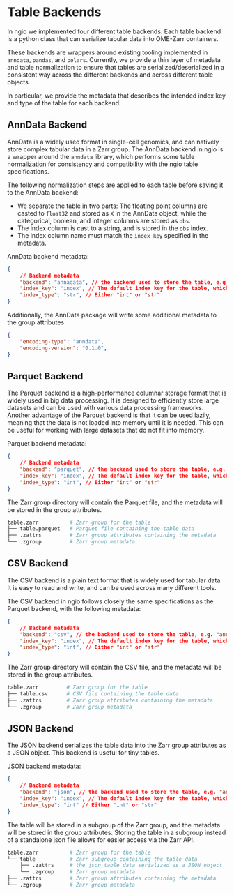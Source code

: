 # Table Backends

In ngio we implemented four different table backends. Each table backend is a python class that can serialize tabular data into OME-Zarr containers.

These backends are wrappers around existing tooling implemented in `anndata`, `pandas`, and `polars`.
Currently, we provide a thin layer of metadata and table normalization to ensure that tables are serialized/deserialized in a consistent way across the different backends and across different table objects.

In particular, we provide the metadata that describes the intended index key and type of the table for each backend.

## AnnData Backend

AnnData is a widely used format in single-cell genomics, and can natively store complex tabular data in a Zarr group. The AnnData backend in ngio is a wrapper around the `anndata` library, which performs some table normalization for consistency and compatibility with the ngio table specifications.

The following normalization steps are applied to each table before saving it to the AnnData backend:

- We separate the table in two parts: The floating point columns are casted to `float32` and stored as `X` in the AnnData object, while the categorical, boolean, and integer columns are stored as `obs`.
- The index column is cast to a string, and is stored in the `obs` index.
- The index column name must match the `index_key` specified in the metadata.

AnnData backend metadata:

```json
{
    // Backend metadata
    "backend": "annadata", // the backend used to store the table, e.g. "annadata", "parquet", etc..
    "index_key": "index", // The default index key for the table, which is used to identify each row.
    "index_type": "str", // Either "int" or "str"
}
```

Additionally, the AnnData package will write some additional metadata to the group attributes

```json
{
    "encoding-type": "anndata",
    "encoding-version": "0.1.0",
}
```

## Parquet Backend

The Parquet backend is a high-performance columnar storage format that is widely used in big data processing. It is designed to efficiently store large datasets and can be used with various data processing frameworks.
Another advantage of the Parquet backend is that it can be used lazily, meaning that the data is not loaded into memory until it is needed. This can be useful for working with large datasets that do not fit into memory.

Parquet backend metadata:

```json
{
    // Backend metadata
    "backend": "parquet", // the backend used to store the table, e.g. "annadata", "parquet", etc..
    "index_key": "index", // The default index key for the table, which is used to identify each row.
    "index_type": "int", // Either "int" or "str"
}
```

The Zarr group directory will contain the Parquet file, and the metadata will be stored in the group attributes.

```bash
table.zarr          # Zarr group for the table
├── table.parquet   # Parquet file containing the table data
├── .zattrs         # Zarr group attributes containing the metadata
└── .zgroup         # Zarr group metadata
```

## CSV Backend

The CSV backend is a plain text format that is widely used for tabular data. It is easy to read and write, and can be used across many different tools.

The CSV backend in ngio follows closely the same specifications as the Parquet backend, with the following metadata:

```json
{
    // Backend metadata
    "backend": "csv", // the backend used to store the table, e.g. "annadata", "parquet", etc..
    "index_key": "index", // The default index key for the table, which is used to identify each row.
    "index_type": "int", // Either "int" or "str"
}
```

The Zarr group directory will contain the CSV file, and the metadata will be stored in the group attributes.

```bash
table.zarr         # Zarr group for the table
├── table.csv      # CSV file containing the table data
├── .zattrs        # Zarr group attributes containing the metadata
└── .zgroup        # Zarr group metadata
```

## JSON Backend

The JSON backend serializes the table data into the Zarr group attributes as a JSON object. This backend is useful for tiny tables.

JSON backend metadata:

```json
{
    // Backend metadata
    "backend": "json", // the backend used to store the table, e.g. "annadata", "parquet", etc..
    "index_key": "index", // The default index key for the table, which is used to identify each row.
    "index_type": "int" // Either "int" or "str"
}
```

The table will be stored in a subgroup of the Zarr group, and the metadata will be stored in the group attributes. Storing the table in a subgroup instead of a standalone json file allows for easier access via the Zarr API.

```bash
table.zarr          # Zarr group for the table
└── table           # Zarr subgroup containing the table data
    ├── .zattrs     # the json table data serialized as a JSON object
    └── .zgroup     # Zarr group metadata
├── .zattrs         # Zarr group attributes containing the metadata
└── .zgroup         # Zarr group metadata
```

